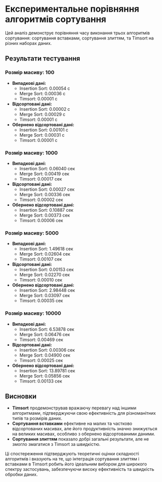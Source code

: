 # Експериментальне порівняння алгоритмів сортування

Цей аналіз демонструє порівняння часу виконання трьох алгоритмів сортування: сортування вставками, сортування злиттям, та Timsort на різних наборах даних.

## Результати тестування

### Розмір масиву: 100
- **Випадкові дані:**
  - Insertion Sort: 0.00054 с
  - Merge Sort: 0.00036 с
  - Timsort: 0.00001 с
- **Відсортовані дані:**
  - Insertion Sort: 0.00002 с
  - Merge Sort: 0.00029 с
  - Timsort: 0.00001 с
- **Обернено відсортовані дані:**
  - Insertion Sort: 0.00101 с
  - Merge Sort: 0.00031 с
  - Timsort: 0.00001 с

### Розмір масиву: 1000
- **Випадкові дані:**
  - Insertion Sort: 0.06040 сек
  - Merge Sort: 0.00419 сек
  - Timsort: 0.00017 сек
- **Відсортовані дані:**
  - Insertion Sort: 0.00027 сек
  - Merge Sort: 0.00336 сек
  - Timsort: 0.00002 сек
- **Обернено відсортовані дані:**
  - Insertion Sort: 0.10887 сек
  - Merge Sort: 0.00373 сек
  - Timsort: 0.00006 сек

### Розмір масиву: 5000
- **Випадкові дані:**
  - Insertion Sort: 1.49618 сек
  - Merge Sort: 0.02604 сек
  - Timsort: 0.00107 сек
- **Відсортовані дані:**
  - Insertion Sort: 0.00153 сек
  - Merge Sort: 0.02270 сек
  - Timsort: 0.00010 сек
- **Обернено відсортовані дані:**
  - Insertion Sort: 2.98448 сек
  - Merge Sort: 0.03097 сек
  - Timsort: 0.00035 сек

### Розмір масиву: 10000
- **Випадкові дані:**
  - Insertion Sort: 6.53878 сек
  - Merge Sort: 0.06476 сек
  - Timsort: 0.00469 сек
- **Відсортовані дані:**
  - Insertion Sort: 0.00306 сек
  - Merge Sort: 0.04900 сек
  - Timsort: 0.00025 сек
- **Обернено відсортовані дані:**
  - Insertion Sort: 13.89781 сек
  - Merge Sort: 0.05856 сек
  - Timsort: 0.00133 сек



## Висновки

- **Timsort** продемонстрував вражаючу перевагу над іншими алгоритмами, підтверджуючи свою ефективність для різноманітних типів та розмірів даних.
- **Сортування вставками** ефективне на малих та частково відсортованих масивах, але його продуктивність значно знижується на великих масивах, особливо з обернено відсортованими даними.
- **Сортування злиттям** показало добрі загальні результати, але не змогло змагатися з Timsort за швидкістю.

Ці спостереження підтверджують теоретичні оцінки складності алгоритмів і вказують на те, що інтеграція сортування злиттям і вставками в Timsort робить його ідеальним вибором для широкого спектру застосувань, забезпечуючи високу ефективність та швидкість обробки даних.
